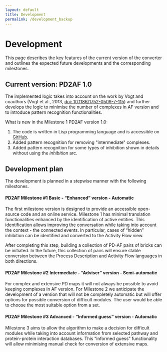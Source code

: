 ```yaml
---
layout: default
title: Development
permalink: /development_backup
---
```


# Development

This page describes the key features of the current version of the converter and outlines the expected future developments and the corresponding milestones.  

## Current version: PD2AF 1.0

The implemented logic takes into account on the work by Vogt and coauthors (Vogt et al., 2013, [doi: 10.1186/1752-0509-7-115](https://doi.org/10.1186/1752-0509-7-115)) and further develops the logic to minimise the number of complexes in AF version and to introduce pattern recognition functionalities.

What is new in the Milestone 1 PD2AF version 1.0:
1. The code is written in Lisp programming language and is accessible on [GitHub](https://github.com/prozion/pd2af).
1. Added pattern recognition for removing "intermediate" complexes.
1. Added pattern recognition for some types of inhibition shown in details without using the _inhibition_ arc.

## Development plan

The development is planned in a stepwise manner with the following milestones.

#### PD2AF Milestone #1 Basic - “Enhanced” version - Automatic

The first milestone version is designed to provide an accessible open-source code and an online service. Milestone 1 has minimal translation functionalities enhanced by the identification of active entities. This identification allows improving the conversation while taking into account the context - the connected events. In particular, cases of “hidden” inhibition can be identified and converted to the Activity Flow view.  

After completing this step, building a collection of PD-AF pairs of bricks can be initiated. In the future, this collection of pairs will ensure stable conversion between the Process Description and Activity Flow languages in both directions.  

#### PD2AF Milestone #2 Intermediate - “Adviser” version - Semi-automatic

For complex and extensive PD maps it will not always be possible to avoid keeping complexes in AF version. For Milestone 2 we anticipate the development of a version that will not be completely automatic but will offer options for possible conversion of difficult modules. The user would be able to choose the most suitable option from a set.

#### PD2AF Milestone #3 Advanced - “Informed guess” version - Automatic

Milestone 3 aims to allow the algorithm to make a decision for difficult modules while taking into account information from selected pathway and protein-protein interaction databases. This “informed guess” functionality will allow minimising manual check for conversion of extensive maps.

